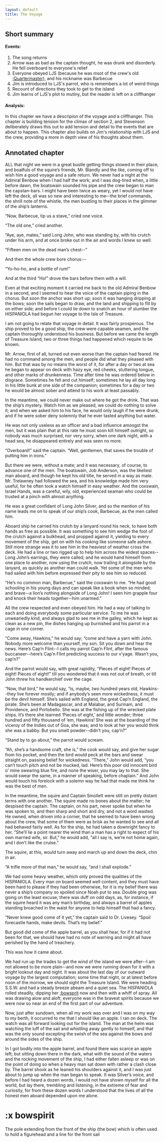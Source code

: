 ```yaml
---
layout: default
title: The Voyage
---
```

## Short summary  
#### Events:  
1. The song returns
2. Arrow was as bad as the captain thought, he was drunk and disorderly. He fell overboard to everyone's relief
3. Everyone obeyed LJS (because he was msot of the crew's old [:Quartermaster](https://en.wikipedia.org/wiki/Quartermaster#Pirate_quartermasters)), and his nickname was Barbecue
4. Jim is introduced to LJS's parrot, who is remembers a lot of weird things
5. Recount of directions they took to get to the island
6. Jim learns of LJS's plot to mutiny, but the reader is left on a cliffhanger

#### Analysis:  
In this chapter we have a descripion of the voyage and a cliffhanger. This chapter is building tension for the climax of section 2, and Stevenson deliberately draws this out to add tension and detail to the events that are about to happen. This chapter also builds on Jim's relationship with LJS and the crew, providing a more in depth view of his thoughts about them.

## Annotated chapter  
ALL that night we were in a great bustle getting things stowed in their
place, and boatfuls of the squire’s friends, Mr. Blandly and the like,
coming off to wish him a good voyage and a safe return. We never had
a night at the Admiral Benbow when I had half the work; and I was
dog-tired when, a little before dawn, the boatswain sounded his pipe
and the crew began to man the capstan-bars. I might have been twice
as weary, yet I would not have left the deck, all was so new and
interesting to me--the brief commands, the shrill note of the whistle,
the men bustling to their places in the glimmer of the ship’s lanterns.

“Now, Barbecue, tip us a stave,” cried one voice.

“The old one,” cried another.

“Aye, aye, mates,” said Long John, who was standing by, with his crutch
under his arm, and at once broke out in the air and words I knew so
well:

“Fifteen men on the dead man’s chest--”

And then the whole crew bore chorus:--

“Yo-ho-ho, and a bottle of rum!”

And at the third “Ho!” drove the bars before them with a will.

Even at that exciting moment it carried me back to the old Admiral
Benbow in a second, and I seemed to hear the voice of the captain piping
in the chorus. But soon the anchor was short up; soon it was hanging
dripping at the bows; soon the sails began to draw, and the land and
shipping to flit by on either side; and before I could lie down to
snatch an hour of slumber the HISPANIOLA had begun her voyage to the
Isle of Treasure.

I am not going to relate that voyage in detail. It was fairly
prosperous. The ship proved to be a good ship, the crew were capable
seamen, and the captain thoroughly understood his business. But before
we came the length of Treasure Island, two or three things had happened
which require to be known.

Mr. Arrow, first of all, turned out even worse than the captain had
feared. He had no command among the men, and people did what they
pleased with him. But that was by no means the worst of it, for after a
day or two at sea he began to appear on deck with hazy eye, red cheeks,
stuttering tongue, and other marks of drunkenness. Time after time
he was ordered below in disgrace. Sometimes he fell and cut himself;
sometimes he lay all day long in his little bunk at one side of the
companion; sometimes for a day or two he would be almost sober and
attend to his work at least passably.

In the meantime, we could never make out where he got the drink. That
was the ship’s mystery. Watch him as we pleased, we could do nothing to
solve it; and when we asked him to his face, he would only laugh if
he were drunk, and if he were sober deny solemnly that he ever tasted
anything but water.

He was not only useless as an officer and a bad influence amongst
the men, but it was plain that at this rate he must soon kill himself
outright, so nobody was much surprised, nor very sorry, when one dark
night, with a head sea, he disappeared entirely and was seen no more.

“Overboard!” said the captain. “Well, gentlemen, that saves the trouble
of putting him in irons.”

But there we were, without a mate; and it was necessary, of course, to
advance one of the men. The boatswain, Job Anderson, was the likeliest
man aboard, and though he kept his old title, he served in a way as
mate. Mr. Trelawney had followed the sea, and his knowledge made him
very useful, for he often took a watch himself in easy weather. And the
coxswain, Israel Hands, was a careful, wily, old, experienced seaman who
could be trusted at a pinch with almost anything.

He was a great confidant of Long John Silver, and so the mention of
his name leads me on to speak of our ship’s cook, Barbecue, as the men
called him.

Aboard ship he carried his crutch by a lanyard round his neck, to have
both hands as free as possible. It was something to see him wedge the
foot of the crutch against a bulkhead, and propped against it, yielding
to every movement of the ship, get on with his cooking like someone safe
ashore. Still more strange was it to see him in the heaviest of weather
cross the deck. He had a line or two rigged up to help him across the
widest spaces--Long John’s earrings, they were called; and he would hand
himself from one place to another, now using the crutch, now trailing it
alongside by the lanyard, as quickly as another man could walk. Yet some
of the men who had sailed with him before expressed their pity to see
him so reduced.

“He’s no common man, Barbecue,” said the coxswain to me. “He had good
schooling in his young days and can speak like a book when so minded;
and brave--a lion’s nothing alongside of Long John! I seen him grapple
four and knock their heads together--him unarmed.”

All the crew respected and even obeyed him. He had a way of talking
to each and doing everybody some particular service. To me he was
unweariedly kind, and always glad to see me in the galley, which he kept
as clean as a new pin, the dishes hanging up burnished and his parrot in
a cage in one corner.

“Come away, Hawkins,” he would say; “come and have a yarn with John.
Nobody more welcome than yourself, my son. Sit you down and hear the
news. Here’s Cap’n Flint--I calls my parrot Cap’n Flint, after the
famous buccaneer--here’s Cap’n Flint predicting success to our v’yage.
Wasn’t you, cap’n?”

And the parrot would say, with great rapidity, “Pieces of eight! Pieces
of eight! Pieces of eight!” till you wondered that it was not out of
breath, or till John threw his handkerchief over the cage.

“Now, that bird,” he would say, “is, maybe, two hundred years
old, Hawkins--they live forever mostly; and if anybody’s seen more
wickedness, it must be the devil himself. She’s sailed with England,
the great Cap’n England, the pirate. She’s been at Madagascar, and at
Malabar, and Surinam, and Providence, and Portobello. She was at the
fishing up of the wrecked plate ships. It’s there she learned ‘Pieces
of eight,’ and little wonder; three hundred and fifty thousand of ’em,
Hawkins! She was at the boarding of the viceroy of the Indies out of
Goa, she was; and to look at her you would think she was a babby. But
you smelt powder--didn’t you, cap’n?”

“Stand by to go about,” the parrot would scream.

“Ah, she’s a handsome craft, she is,” the cook would say, and give her
sugar from his pocket, and then the bird would peck at the bars and
swear straight on, passing belief for wickedness. “There,” John would
add, “you can’t touch pitch and not be mucked, lad. Here’s this poor old
innocent bird o’ mine swearing blue fire, and none the wiser, you may
lay to that. She would swear the same, in a manner of speaking, before
chaplain.” And John would touch his forelock with a solemn way he had
that made me think he was the best of men.

In the meantime, the squire and Captain Smollett were still on pretty
distant terms with one another. The squire made no bones about the
matter; he despised the captain. The captain, on his part, never spoke
but when he was spoken to, and then sharp and short and dry, and not a
word wasted. He owned, when driven into a corner, that he seemed to have
been wrong about the crew, that some of them were as brisk as he wanted
to see and all had behaved fairly well. As for the ship, he had taken a
downright fancy to her. “She’ll lie a point nearer the wind than a man
has a right to expect of his own married wife, sir. But,” he would add,
“all I say is, we’re not home again, and I don’t like the cruise.”

The squire, at this, would turn away and march up and down the deck,
chin in air.

“A trifle more of that man,” he would say, “and I shall explode.”

We had some heavy weather, which only proved the qualities of the
HISPANIOLA. Every man on board seemed well content, and they must have
been hard to please if they had been otherwise, for it is my belief
there was never a ship’s company so spoiled since Noah put to sea.
Double grog was going on the least excuse; there was duff on odd days,
as, for instance, if the squire heard it was any man’s birthday, and
always a barrel of apples standing broached in the waist for anyone to
help himself that had a fancy.

“Never knew good come of it yet,” the captain said to Dr. Livesey.
“Spoil forecastle hands, make devils. That’s my belief.”

But good did come of the apple barrel, as you shall hear, for if it had
not been for that, we should have had no note of warning and might all
have perished by the hand of treachery.

This was how it came about.

We had run up the trades to get the wind of the island we were after--I
am not allowed to be more plain--and now we were running down for it
with a bright lookout day and night. It was about the last day of our
outward voyage by the largest computation; some time that night, or at
latest before noon of the morrow, we should sight the Treasure Island.
We were heading S.S.W. and had a steady breeze abeam and a quiet sea.
The HISPANIOLA rolled steadily, dipping her [:bowsprit](#bowspirit) now and then with
a whiff of spray. All was drawing alow and aloft; everyone was in the
bravest spirits because we were now so near an end of the first part of
our adventure.

Now, just after sundown, when all my work was over and I was on my way
to my berth, it occurred to me that I should like an apple. I ran on
deck. The watch was all forward looking out for the island. The man at
the helm was watching the luff of the sail and whistling away gently
to himself, and that was the only sound excepting the swish of the sea
against the bows and around the sides of the ship.

In I got bodily into the apple barrel, and found there was scarce an
apple left; but sitting down there in the dark, what with the sound of
the waters and the rocking movement of the ship, I had either fallen
asleep or was on the point of doing so when a heavy man sat down with
rather a clash close by. The barrel shook as he leaned his shoulders
against it, and I was just about to jump up when the man began to speak.
It was Silver’s voice, and before I had heard a dozen words, I would
not have shown myself for all the world, but lay there, trembling and
listening, in the extreme of fear and curiosity, for from these dozen
words I understood that the lives of all the honest men aboard depended
upon me alone.

# :x bowspirit
The pole extending from the front of the ship (the bow) which is often used to hold a figurehead and a line for the front sail
